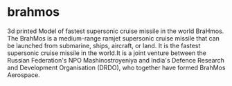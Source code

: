 # brahmos
3d printed Model of fastest supersonic cruise missile in the world BraHmos. The BrahMos is a medium-range ramjet supersonic cruise missile that can be launched from submarine, ships, aircraft, or land. It is the fastest supersonic cruise missile in the world.It is a joint venture between the Russian Federation's NPO Mashinostroyeniya and India's Defence Research and Development Organisation (DRDO), who together have formed BrahMos Aerospace.
